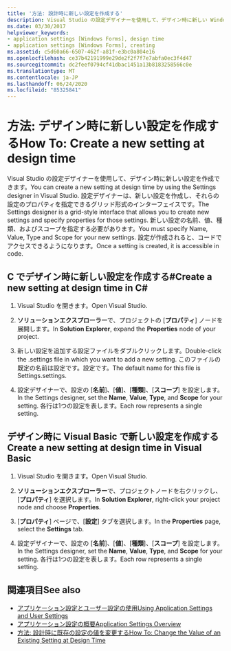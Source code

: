 ```yaml
---
title: '方法: 設計時に新しい設定を作成する'
description: Visual Studio の設定デザイナーを使用して、デザイン時に新しい Windows フォーム設定を作成する方法について説明します。
ms.date: 03/30/2017
helpviewer_keywords:
- application settings [Windows Forms], design time
- application settings [Windows Forms], creating
ms.assetid: c5d60a66-6507-462f-a81f-e3bc0a804e16
ms.openlocfilehash: ce37b42191999e29de2f2f7f7e7abfa0ec3f4d47
ms.sourcegitcommit: dc2feef0794cf41dbac1451a13b8183258566c0e
ms.translationtype: MT
ms.contentlocale: ja-JP
ms.lasthandoff: 06/24/2020
ms.locfileid: "85325841"
---
```

# <a name="how-to-create-a-new-setting-at-design-time"></a><span data-ttu-id="fefd0-103">方法: デザイン時に新しい設定を作成する</span><span class="sxs-lookup"><span data-stu-id="fefd0-103">How To: Create a new setting at design time</span></span>

<span data-ttu-id="fefd0-104">Visual Studio の設定デザイナーを使用して、デザイン時に新しい設定を作成できます。</span><span class="sxs-lookup"><span data-stu-id="fefd0-104">You can create a new setting at design time by using the Settings designer in Visual Studio.</span></span> <span data-ttu-id="fefd0-105">設定デザイナーは、新しい設定を作成し、それらの設定のプロパティを指定できるグリッド形式のインターフェイスです。</span><span class="sxs-lookup"><span data-stu-id="fefd0-105">The Settings designer is a grid-style interface that allows you to create new settings and specify properties for those settings.</span></span> <span data-ttu-id="fefd0-106">新しい設定の名前、値、種類、およびスコープを指定する必要があります。</span><span class="sxs-lookup"><span data-stu-id="fefd0-106">You must specify Name, Value, Type and Scope for your new settings.</span></span> <span data-ttu-id="fefd0-107">設定が作成されると、コードでアクセスできるようになります。</span><span class="sxs-lookup"><span data-stu-id="fefd0-107">Once a setting is created, it is accessible in code.</span></span>

## <a name="create-a-new-setting-at-design-time-in-c"></a><span data-ttu-id="fefd0-108">C でデザイン時に新しい設定を作成する\#</span><span class="sxs-lookup"><span data-stu-id="fefd0-108">Create a new setting at design time in C\#</span></span>

1. <span data-ttu-id="fefd0-109">Visual Studio を開きます。</span><span class="sxs-lookup"><span data-stu-id="fefd0-109">Open Visual Studio.</span></span>

2. <span data-ttu-id="fefd0-110">**ソリューションエクスプローラー**で、プロジェクトの [**プロパティ**] ノードを展開します。</span><span class="sxs-lookup"><span data-stu-id="fefd0-110">In **Solution Explorer**, expand the **Properties** node of your project.</span></span>

3. <span data-ttu-id="fefd0-111">新しい設定を追加する設定ファイルをダブルクリックします。</span><span class="sxs-lookup"><span data-stu-id="fefd0-111">Double-click the .settings file in which you want to add a new setting.</span></span> <span data-ttu-id="fefd0-112">このファイルの既定の名前は設定です。設定です。</span><span class="sxs-lookup"><span data-stu-id="fefd0-112">The default name for this file is Settings.settings.</span></span>

4. <span data-ttu-id="fefd0-113">設定デザイナーで、設定の [**名前**]、[**値**]、[**種類**]、[**スコープ**] を設定します。</span><span class="sxs-lookup"><span data-stu-id="fefd0-113">In the Settings designer, set the **Name**, **Value**, **Type**, and **Scope** for your setting.</span></span> <span data-ttu-id="fefd0-114">各行は1つの設定を表します。</span><span class="sxs-lookup"><span data-stu-id="fefd0-114">Each row represents a single setting.</span></span>

## <a name="create-a-new-setting-at-design-time-in-visual-basic"></a><span data-ttu-id="fefd0-115">デザイン時に Visual Basic で新しい設定を作成する</span><span class="sxs-lookup"><span data-stu-id="fefd0-115">Create a new setting at design time in Visual Basic</span></span>

1. <span data-ttu-id="fefd0-116">Visual Studio を開きます。</span><span class="sxs-lookup"><span data-stu-id="fefd0-116">Open Visual Studio.</span></span>

2. <span data-ttu-id="fefd0-117">**ソリューションエクスプローラー**で、プロジェクトノードを右クリックし、[**プロパティ**] を選択します。</span><span class="sxs-lookup"><span data-stu-id="fefd0-117">In **Solution Explorer**, right-click your project node and choose **Properties**.</span></span>

3. <span data-ttu-id="fefd0-118">[**プロパティ**] ページで、[**設定**] タブを選択します。</span><span class="sxs-lookup"><span data-stu-id="fefd0-118">In the **Properties** page, select the **Settings** tab.</span></span>

4. <span data-ttu-id="fefd0-119">設定デザイナーで、設定の [**名前**]、[**値**]、[**種類**]、[**スコープ**] を設定します。</span><span class="sxs-lookup"><span data-stu-id="fefd0-119">In the Settings designer, set the **Name**, **Value**, **Type**, and **Scope** for your setting.</span></span> <span data-ttu-id="fefd0-120">各行は1つの設定を表します。</span><span class="sxs-lookup"><span data-stu-id="fefd0-120">Each row represents a single setting.</span></span>

## <a name="see-also"></a><span data-ttu-id="fefd0-121">関連項目</span><span class="sxs-lookup"><span data-stu-id="fefd0-121">See also</span></span>

- [<span data-ttu-id="fefd0-122">アプリケーション設定とユーザー設定の使用</span><span class="sxs-lookup"><span data-stu-id="fefd0-122">Using Application Settings and User Settings</span></span>](using-application-settings-and-user-settings.md)
- [<span data-ttu-id="fefd0-123">アプリケーション設定の概要</span><span class="sxs-lookup"><span data-stu-id="fefd0-123">Application Settings Overview</span></span>](application-settings-overview.md)
- [<span data-ttu-id="fefd0-124">方法: 設計時に既存の設定の値を変更する</span><span class="sxs-lookup"><span data-stu-id="fefd0-124">How To: Change the Value of an Existing Setting at Design Time</span></span>](how-to-change-the-value-of-an-existing-setting-at-design-time.md)
